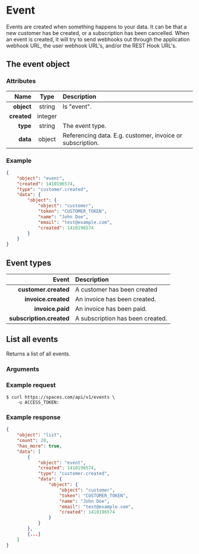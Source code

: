 Event
=====
Events are created when something happens to your data. It can be that a new customer has be created, or a subscription has been cancelled. When an event is created, it will try to send webhooks out through the application webhook URL, the user webhook URL's, and/or the REST Hook URL's.

The event object
----------------

### Attributes

Name | Type | Description
--:|:-:|:--
**object** | string | Is "event".
**created** | integer |
**type** | string | The event type.
**data** | object | Referencing data. E.g. customer, invoice or subscription.

### Example

```json
{
	"object": "event",
	"created": 1410196574,
	"type": "customer.created",
	"data": {
		"object": { 
			"object": "customer",
			"token": "CUSTOMER_TOKEN",
			"name": "John Doe",
			"email": "test@example.com",
			"created": 1410196574
		}
	}
}
```

Event types
-----------

Event | Description
--:|:--
**customer.created** | A customer has been created
**invoice.created** | An invoice has been created.
**invoice.paid** | An invoice has been paid.
**subscription.created** | A subscription has been created.


List all events
---------------
Returns a list of all events.

### Arguments

### Example request

	$ curl https://spaces.com/api/v1/events \
		-u ACCESS_TOKEN:

### Example response

```json
{
	"object": "list",
	"count": 20,
	"has_more": true,
	"data": [
		{
			"object": "event",
			"created": 1410196574,
			"type": "customer.created",
			"data": {
				"object": { 
					"object": "customer",
					"token": "CUSTOMER_TOKEN",
					"name": "John Doe",
					"email": "test@example.com",
					"created": 1410196574
				}
			}
		},
		{...}
	]
}
```